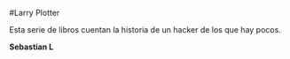 #Larry Plotter

Esta serie de libros cuentan la historia de un hacker de los que hay pocos.

**Sebastian L**